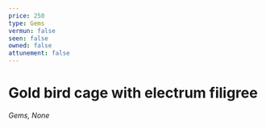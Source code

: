 ```yaml
---
price: 250
type: Gems
vermun: false
seen: false
owned: false
attunement: false
---
```

# Gold bird cage with electrum filigree

*Gems, None*